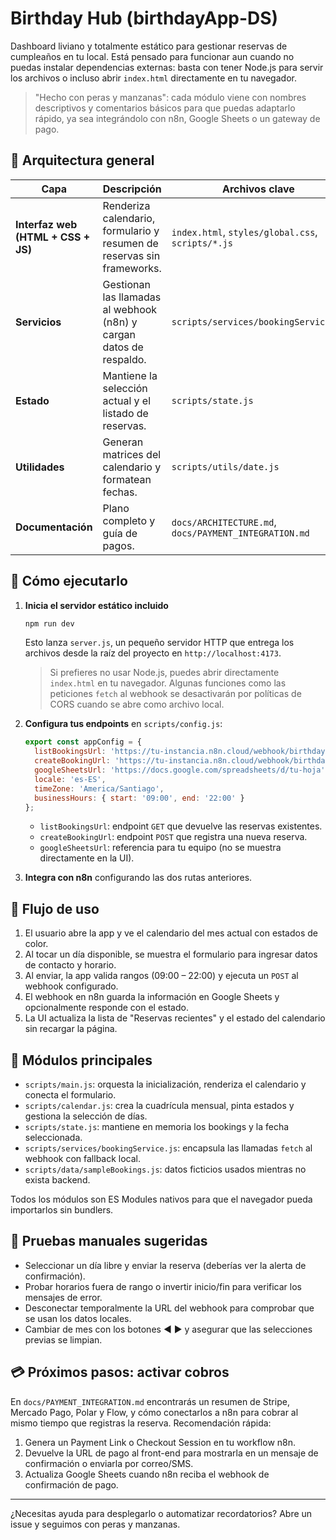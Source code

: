 # Birthday Hub (birthdayApp-DS)

Dashboard liviano y totalmente estático para gestionar reservas de cumpleaños en tu local. Está
pensado para funcionar aun cuando no puedas instalar dependencias externas: basta con tener Node.js
para servir los archivos o incluso abrir `index.html` directamente en tu navegador.

> "Hecho con peras y manzanas": cada módulo viene con nombres descriptivos y comentarios básicos
> para que puedas adaptarlo rápido, ya sea integrándolo con n8n, Google Sheets o un gateway de pago.

## 🧱 Arquitectura general

| Capa | Descripción | Archivos clave |
|------|-------------|----------------|
| **Interfaz web (HTML + CSS + JS)** | Renderiza calendario, formulario y resumen de reservas sin frameworks. | `index.html`, `styles/global.css`, `scripts/*.js` |
| **Servicios** | Gestionan las llamadas al webhook (n8n) y cargan datos de respaldo. | `scripts/services/bookingService.js` |
| **Estado** | Mantiene la selección actual y el listado de reservas. | `scripts/state.js` |
| **Utilidades** | Generan matrices del calendario y formatean fechas. | `scripts/utils/date.js` |
| **Documentación** | Plano completo y guía de pagos. | `docs/ARCHITECTURE.md`, `docs/PAYMENT_INTEGRATION.md` |

## 🚀 Cómo ejecutarlo

1. **Inicia el servidor estático incluido**
   ```bash
   npm run dev
   ```
   Esto lanza `server.js`, un pequeño servidor HTTP que entrega los archivos desde la raíz del
   proyecto en `http://localhost:4173`.

   > Si prefieres no usar Node.js, puedes abrir directamente `index.html` en tu navegador. Algunas
   > funciones como las peticiones `fetch` al webhook se desactivarán por políticas de CORS cuando
   > se abre como archivo local.

2. **Configura tus endpoints** en `scripts/config.js`:
   ```js
   export const appConfig = {
     listBookingsUrl: 'https://tu-instancia.n8n.cloud/webhook/birthday-reservations/listar',
     createBookingUrl: 'https://tu-instancia.n8n.cloud/webhook/birthday-reservations',
     googleSheetsUrl: 'https://docs.google.com/spreadsheets/d/tu-hoja',
     locale: 'es-ES',
     timeZone: 'America/Santiago',
     businessHours: { start: '09:00', end: '22:00' }
   };
   ```
   - `listBookingsUrl`: endpoint `GET` que devuelve las reservas existentes.
   - `createBookingUrl`: endpoint `POST` que registra una nueva reserva.
   - `googleSheetsUrl`: referencia para tu equipo (no se muestra directamente en la UI).

3. **Integra con n8n** configurando las dos rutas anteriores.

## 🧭 Flujo de uso

1. El usuario abre la app y ve el calendario del mes actual con estados de color.
2. Al tocar un día disponible, se muestra el formulario para ingresar datos de contacto y horario.
3. Al enviar, la app valida rangos (09:00 – 22:00) y ejecuta un `POST` al webhook configurado.
4. El webhook en n8n guarda la información en Google Sheets y opcionalmente responde con el estado.
5. La UI actualiza la lista de "Reservas recientes" y el estado del calendario sin recargar la página.

## 📁 Módulos principales

- `scripts/main.js`: orquesta la inicialización, renderiza el calendario y conecta el formulario.
- `scripts/calendar.js`: crea la cuadrícula mensual, pinta estados y gestiona la selección de días.
- `scripts/state.js`: mantiene en memoria los bookings y la fecha seleccionada.
- `scripts/services/bookingService.js`: encapsula las llamadas `fetch` al webhook con fallback local.
- `scripts/data/sampleBookings.js`: datos ficticios usados mientras no exista backend.

Todos los módulos son ES Modules nativos para que el navegador pueda importarlos sin bundlers.

## 🧪 Pruebas manuales sugeridas

- Seleccionar un día libre y enviar la reserva (deberías ver la alerta de confirmación).
- Probar horarios fuera de rango o invertir inicio/fin para verificar los mensajes de error.
- Desconectar temporalmente la URL del webhook para comprobar que se usan los datos locales.
- Cambiar de mes con los botones ◀ ▶ y asegurar que las selecciones previas se limpian.

## 💳 Próximos pasos: activar cobros

En `docs/PAYMENT_INTEGRATION.md` encontrarás un resumen de Stripe, Mercado Pago, Polar y Flow, y cómo
conectarlos a n8n para cobrar al mismo tiempo que registras la reserva. Recomendación rápida:

1. Genera un Payment Link o Checkout Session en tu workflow n8n.
2. Devuelve la URL de pago al front-end para mostrarla en un mensaje de confirmación o enviarla por
   correo/SMS.
3. Actualiza Google Sheets cuando n8n reciba el webhook de confirmación de pago.

---
¿Necesitas ayuda para desplegarlo o automatizar recordatorios? Abre un issue y seguimos con peras y
manzanas.
